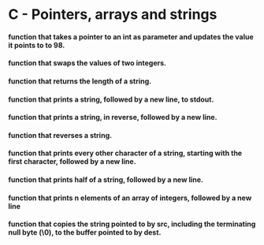 # C - Pointers, arrays and strings
#### function that takes a pointer to an int as parameter and updates the value it points to to 98.
####  function that swaps the values of two integers.
#### function that returns the length of a string.
#### function that prints a string, followed by a new line, to stdout.
####  function that prints a string, in reverse, followed by a new line.
#### function that reverses a string.
#### function that prints every other character of a string, starting with the first character, followed by a new line.
####  function that prints half of a string, followed by a new line.
#### function that prints n elements of an array of integers, followed by a new line
####  function that copies the string pointed to by src, including the terminating null byte (\0), to the buffer pointed to by dest.
